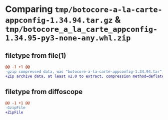 # Comparing `tmp/botocore-a-la-carte-appconfig-1.34.94.tar.gz` & `tmp/botocore_a_la_carte_appconfig-1.34.95-py3-none-any.whl.zip`

## filetype from file(1)

```diff
@@ -1 +1 @@
-gzip compressed data, was "botocore-a-la-carte-appconfig-1.34.94.tar", last modified: Tue Apr 30 01:01:21 2024, max compression
+Zip archive data, at least v2.0 to extract, compression method=deflate
```

## filetype from diffoscope

```diff
@@ -1 +1 @@
-GzipFile
+ZipFile
```

